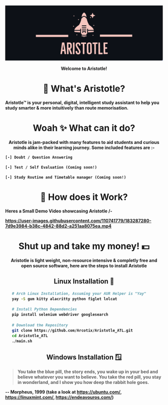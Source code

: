 ![](Aristotle-New.png)

<html>
<p align = center>
  <b>Welcome to Aristotle!<b>

  <h1 align="center">💎 What's Aristotle?  </h1>
 </p> 
    Aristotle™ is your personal, digital, intelligent study assistant to help you study smarter & more intuitively than route memorisation. 
    
<html>
  <body>
    <h1 align="center"> Woah ✨ What can it do? </h1>
    <p align="center"> Aristotle is jam-packed with many features to aid students and curious minds alike in their learning journey. Some included features are :- </p>
  </body>
 </html>
    
    [-] Doubt / Question Answering
    
    [-] Test / Self Evaluation (Coming soon!)
    
    [-] Study Routine and Timetable manager (Coming soon!)
    
<html>
    
 <body> 
      
  <h1 align="center"> 🎥 How does it Work? </h1>
  
 </body>
      
  </html>
    
  Heres a Small Demo Video showcasing Aristotle /-

https://user-images.githubusercontent.com/110741779/183287280-7d9e3984-b38c-4842-88d2-a251aa8075ea.mp4

<html>
    
 <body> 
      
  <h1 align="center"> Shut up and take my money! 💵 </h1>
  <p align="center"> Aristotle is light weight, non-resource intensive & completly free and open source software, here are the steps to install Aristotle </p>
   
  <h2 align="center"> Linux Installation 🐧</h1>
    
 </body>
      
</html>
    
   
 ```bash
    # Arch Linux Installation, Assuming your AUR Helper is "Yay"
    yay -S gum kitty alacritty python figlet lolcat
    
    # Install Python Dependencies
    pip install selenium webdriver googlesearch
    
    # Download the Repository
    git clone https://github.com/Arcotix/Aristotle_ATL.git
    cd Aristotle_ATL
    ./main.sh
``` 
    
<html>
    
 <body> 
   
  <h2 align="center"> Windows Installation 🪟</h1>
    
 </body>
      
</html>

> You take the blue pill, the story ends, you wake up in your bed and believe whatever you want to believe. You take the red pill, you stay in wonderland, and I show you how deep the rabbit hole goes.
    
 -- **Morpheus, 1999** (take a look at https://ubuntu.com/, https://linuxmint.com/, https://endeavouros.com/)



